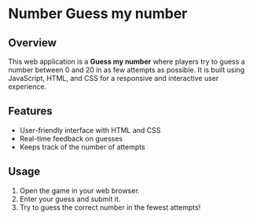 # Number Guess my number

## Overview
This web application is a **Guess my number** where players try to guess a number between 0 and 20 in as few attempts as possible. It is built using JavaScript, HTML, and CSS for a responsive and interactive user experience.

## Features
- User-friendly interface with HTML and CSS
- Real-time feedback on guesses
- Keeps track of the number of attempts

## Usage
1. Open the game in your web browser.
2. Enter your guess and submit it.
3. Try to guess the correct number in the fewest attempts!
